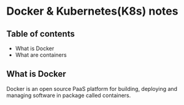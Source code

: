 # Docker & Kubernetes(K8s) notes
## Table of contents

- What is Docker
- What are containers


## What is Docker
Docker is an open source PaaS platform for building, deploying and managing software in package called containers.

